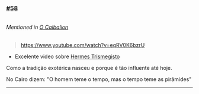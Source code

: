 ### [\#58](https://github.com/guilhermeprokisch/ideias/issues/58) 
###### 

 


###### Mentioned in [O Caibalion](O-Caibalion)  
 > https://www.youtube.com/watch?v=eqRV0K6bzrU

- Excelente video sobre [Hermes Trismegisto](Hermes-Trismegisto)

Como a tradição exotérica nasceu e porque é tão influente até hoje.

No Cairo dizem: "O homem teme o tempo, mas o tempo teme as pirâmides"

-------------------------------------------------------------------------------

